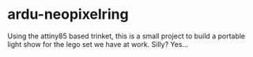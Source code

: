 # ardu-neopixelring
Using the attiny85 based trinket, this is a small project to build a portable light show for the lego set we have at work. Silly? Yes...

